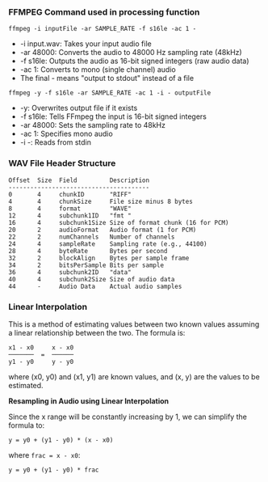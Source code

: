 ### FFMPEG Command used in processing function

``` ffmpeg -i inputFile -ar SAMPLE_RATE -f s16le -ac 1 - ```
- -i input.wav: Takes your input audio file
- -ar 48000: Converts the audio to 48000 Hz sampling rate (48kHz)
- -f s16le: Outputs the audio as 16-bit signed integers (raw audio data)
- -ac 1: Converts to mono (single channel) audio
- The final - means "output to stdout" instead of a file


```ffmpeg -y -f s16le -ar SAMPLE_RATE -ac 1 -i - outputFile```
- -y: Overwrites output file if it exists
- -f s16le: Tells FFmpeg the input is 16-bit signed integers
- -ar 48000: Sets the sampling rate to 48kHz
- -ac 1: Specifies mono audio
- -i -: Reads from stdin

### WAV File Header Structure

```wl
Offset  Size  Field         Description
---------------------------------------
0       4     chunkID       "RIFF"
4       4     chunkSize     File size minus 8 bytes
8       4     format        "WAVE"
12      4     subchunk1ID   "fmt "
16      4     subchunk1Size Size of format chunk (16 for PCM)
20      2     audioFormat   Audio format (1 for PCM)
22      2     numChannels   Number of channels
24      4     sampleRate    Sampling rate (e.g., 44100)
28      4     byteRate      Bytes per second
32      2     blockAlign    Bytes per sample frame
34      2     bitsPerSample Bits per sample
36      4     subchunk2ID   "data"
40      4     subchunk2Size Size of audio data
44      -     Audio Data    Actual audio samples
```

### Linear Interpolation

This is a method of estimating values between two known values assuming a linear relationship between the two. The formula is:

```plaintext
x1 - x0     x - x0
───────  =  ──────
y1 - y0     y - y0
```

where (x0, y0) and (x1, y1) are known values, and (x, y) are the values to be estimated.

**Resampling in Audio using Linear Interpolation**

Since the x range will be constantly increasing by 1, we can simplify the formula to:

```plaintext
y = y0 + (y1 - y0) * (x - x0)
```

where `frac = x - x0`:

```plaintext
y = y0 + (y1 - y0) * frac
```